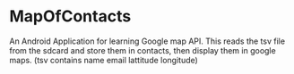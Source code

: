 # MapOfContacts
An Android Application for learning Google map API.
This reads the tsv file from the sdcard and store them in contacts, then display them in google maps. (tsv contains name email lattitude longitude)
